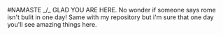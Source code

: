 #NAMASTE _/\_
GLAD YOU ARE HERE. No wonder if someone says rome isn't bulit in one day! Same with my repository but i'm sure that one day you'll see amazing things here.

